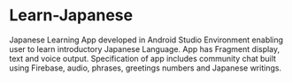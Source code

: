 # Learn-Japanese
Japanese Learning App developed in Android Studio Environment enabling user to learn introductory Japanese Language. App has Fragment display, text and voice output. Specification of app includes community chat built using Firebase, audio, phrases, greetings numbers and Japanese writings.
